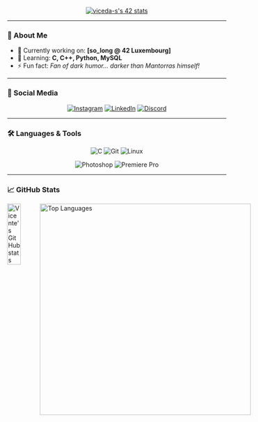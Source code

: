 <!-- GitHub Profile README -->

<p align="center">
  <a href="https://github.com/oakoudad/badge42"><img src="https://badge.mediaplus.ma/binary/viceda-s?1337Badge=off&UM6P=off" alt="viceda-s's 42 stats" /></a>
</p>

---

### 🚀 About Me

- 🔭 Currently working on: **[so_long @ 42 Luxembourg]**
- 🌱 Learning: **C, C++, Python, MySQL**
- ⚡ Fun fact: *Fan of dark humor... darker than Mantorras himself!*

---

### 💬 Social Media

<p align="center">
  <a href="https://www.instagram.com/o.tartaruga.genial"> <img src="https://img.shields.io/badge/Instagram-%23E4405F?style=for-the-badge&logo=instagram&logoColor=white" alt="Instagram" /></a>
  <a href="https://www.linkedin.com/in/vicente-coelho-706a3a102/"> <img src="https://img.shields.io/badge/LinkedIn-%230A66C2?style=for-the-badge&logo=linkedin&logoColor=white" alt="LinkedIn" /></a>
  <a href="https://discord.com/users/viceda-s">  <img src="https://img.shields.io/badge/Discord-%235865F2?style=for-the-badge&logo=discord&logoColor=white" alt="Discord" /></a>
</p>

---

### 🛠️ Languages & Tools

<p align="center">
  <img src="https://img.shields.io/badge/C-00599C?style=for-the-badge&logo=c&logoColor=white" alt="C" />
  <img src="https://img.shields.io/badge/Git-F05032?style=for-the-badge&logo=git&logoColor=white" alt="Git" />
  <img src="https://img.shields.io/badge/Linux-000000?style=for-the-badge&logo=linux&logoColor=white" alt="Linux" />
</p>
<p align="center">
  <img src="https://img.shields.io/badge/Photoshop-31A8FF?style=for-the-badge&logo=adobe-photoshop&logoColor=white" alt="Photoshop" />
  <img src="https://img.shields.io/badge/Premiere%20Pro-9999FF?style=for-the-badge&logo=adobe-premiere-pro&logoColor=white" alt="Premiere Pro" />
</p>

---

### 📈 GitHub Stats

<div style="display: flex; gap: 10px;">
  <img src="https://github-readme-stats.vercel.app/api?username=viceda-s&show_icons=true&theme=radical" alt="Vicente's GitHub stats" width="48%" />
  <img src="https://github-readme-stats.vercel.app/api/top-langs/?username=viceda-s&layout=compact&theme=radical" width="485" alt="Top Languages"/>
  <img src="https://github-readme-stats.vercel.app/api/top-lan
